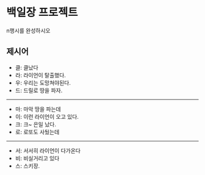# 백일장 프로젝트
n행시를 완성하시오

## 제시어
- 클: 클났다 
- 라: 라이언이 탈출했다.
- 우: 우리는 도망쳐야된다.
- 드: 드릴로 땅을 파자.
---
- 마: 마악 땅을 파는데
- 이: 이런 라이언이 오고 있다.
- 크: 크~ 은일 났다.
- 로: 로또도 사뒀는데
---
- 서: 서서히 라이언이 다가온다
- 비: 비실거리고 있다
- 스: 스키장.
